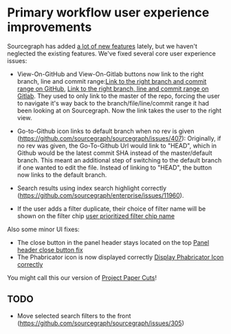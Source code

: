 # Primary workflow user experience improvements

Sourcegraph has added [a lot of new features](https://about.sourcegraph.com/blog) lately, but we haven't neglected the existing features. We've fixed several core user experience issues:

- View-On-GitHub and View-On-Gitlab buttons now link to the right branch, line and commit range:[Link to the right branch and commit range on GitHub](https://github.com/sourcegraph/sourcegraph/issues/294), [Link to the right branch, line and commit range on Gitlab](https://github.com/sourcegraph/sourcegraph/pull/532). They used to only link to the master of the repo, forcing the user to navigate it's way back to the branch/file/line/commit range it had been looking at on Sourcegraph. Now the link takes the user to the right view.

- Go-to-Github icon links to default branch when no rev is given (https://github.com/sourcegraph/sourcegraph/issues/407):
  Originally, if no rev was given, the Go-To-Github Url would link to "HEAD", which in Github would be the latest commit SHA instead of the master/default branch. This meant an additional step of switching to the default branch if one wanted to edit the file.
  Instead of linking to "HEAD", the button now links to the default branch.

- Search results using index search highlight correctly (https://github.com/sourcegraph/enterprise/issues/11960).

- If the user adds a filter duplicate, their choice of filter name will be shown on the filter chip [user prioritized filter chip name](https://github.com/sourcegraph/sourcegraph/pull/348)

Also some minor UI fixes:

- The close button in the panel header stays located on the top [Panel header close button fix](https://github.com/sourcegraph/sourcegraph/pull/406)
- The Phabricator icon is now displayed correctly [Display Phabricator Icon correctly](https://github.com/sourcegraph/sourcegraph/pull/340)

You might call this our version of [Project Paper Cuts](https://blog.github.com/2018-08-28-announcing-paper-cuts/)!

## TODO

- Move selected search filters to the front (https://github.com/sourcegraph/sourcegraph/issues/305)
